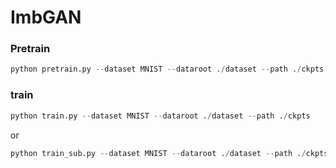 # ImbGAN


### Pretrain
```python
python pretrain.py --dataset MNIST --dataroot ./dataset --path ./ckpts
```

### train
```python
python train.py --dataset MNIST --dataroot ./dataset --path ./ckpts
```
or
```python
python train_sub.py --dataset MNIST --dataroot ./dataset --path ./ckpts
```
